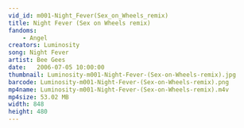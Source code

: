 ```yaml
---
vid_id: m001-Night_Fever(Sex_on_Wheels_remix)
title: Night Fever (Sex on Wheels remix)
fandoms:
    - Angel
creators: Luminosity
song: Night Fever
artist: Bee Gees
date:   2006-07-05 10:00:00
thumbnail: Luminosity-m001-Night-Fever-(Sex-on-Wheels-remix).jpg
barcode: Luminosity-m001-Night-Fever-(Sex-on-Wheels-remix).png
mp4name: Luminosity-m001-Night-Fever-(Sex-on-Wheels-remix).m4v
mp4size: 53.02 MB
width: 848
height: 480
---
```



  